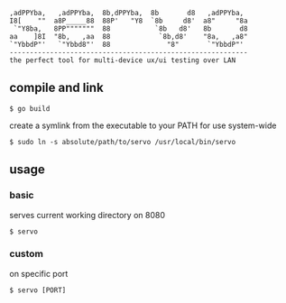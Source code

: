```   
,adPPYba,   ,adPPYba,  8b,dPPYba,  8b       d8   ,adPPYba,   
I8[    ""  a8P_____88  88P'   "Y8  `8b     d8'  a8"     "8a  
 `"Y8ba,   8PP"""""""  88           `8b   d8'   8b       d8  
aa    ]8I  "8b,   ,aa  88            `8b,d8'    "8a,   ,a8"  
`"YbbdP"'   `"Ybbd8"'  88              "8"       `"YbbdP"'
-----------------------------------------------------------
the perfect tool for multi-device ux/ui testing over LAN
```

## compile and link
```
$ go build
```
create a symlink from the executable to your PATH for use system-wide
```
$ sudo ln -s absolute/path/to/servo /usr/local/bin/servo
```

## usage
### basic
serves current working directory on 8080
```
$ servo
```
### custom
on specific port
```
$ servo [PORT]
```
